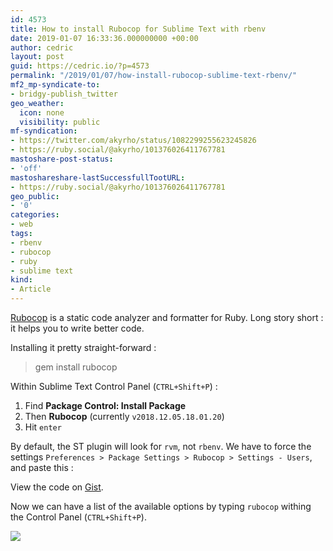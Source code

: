 ```yaml
---
id: 4573
title: How to install Rubocop for Sublime Text with rbenv
date: 2019-01-07 16:33:36.000000000 +00:00
author: cedric
layout: post
guid: https://cedric.io/?p=4573
permalink: "/2019/01/07/how-install-rubocop-sublime-text-rbenv/"
mf2_mp-syndicate-to:
- bridgy-publish_twitter
geo_weather:
  icon: none
  visibility: public
mf-syndication:
- https://twitter.com/akyrho/status/1082299255623245826
- https://ruby.social/@akyrho/101376026411767781
mastoshare-post-status:
- 'off'
mastoshareshare-lastSuccessfullTootURL:
- https://ruby.social/@akyrho/101376026411767781
geo_public:
- '0'
categories:
- web
tags:
- rbenv
- rubocop
- ruby
- sublime text
kind:
- Article
---
```

<a href="https://github.com/rubocop-hq/rubocop" target="_blank" rel="noopener">Rubocop</a> is a static code analyzer and formatter for Ruby. Long story short : it helps you to write better code.

Installing it pretty straight-forward :

> gem install rubocop

Within Sublime Text Control Panel (`CTRL+Shift+P`) :

  1. Find **Package Control: Install Package**
  2. Then **Rubocop** (currently `v2018.12.05.18.01.20`)
  3. Hit `enter`

By default, the ST plugin will look for `rvm`, not `rbenv`. We have to force the settings `Preferences > Package Settings > Rubocop > Settings - Users`, and paste this :

<div class="oembed-gist">
  <noscript>
    View the code on <a href="https://gist.github.com/cedricbousmanne/2c89bf83de175f6fa6fe8dea9b7724b7">Gist</a>.
  </noscript>
</div>

Now we can have a list of the available options by typing `rubocop` withing the Control Panel (`CTRL+Shift+P`).

<img src="https://i1.wp.com/i.imgur.com/RVV9n3B.png?w=900&#038;ssl=1" data-recalc-dims="1" />